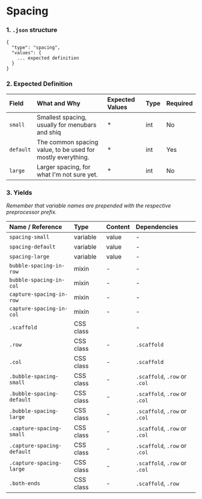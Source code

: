 # Spacing

### 1. `.json` structure

```
{
  "type": "spacing",
  "values": {
    ... expected definition
  }
}
```

### 2. Expected Definition

|Field|What and Why|Expected Values|Type|Required|
|:-|:-|:-|:-|:-|
|`small`|Smallest spacing, usually for menubars and shiq|*|int|No|
|`default`|The common spacing value, to be used for mostly everything.|*|int|Yes|
|`large`|Larger spacing, for what I'm not sure yet.|*|int|No|

### 3. Yields

*Remember that variable names are prepended with the respective preprocessor prefix.*

|Name / Reference|Type|Content|Dependencies|
|:-|:-|:-|:-|
|`spacing-small`|variable|value|-|
|`spacing-default`|variable|value|-|
|`spacing-large`|variable|value|-|
|`bubble-spacing-in-row`|mixin|-|-|
|`bubble-spacing-in-col`|mixin|-|-|
|`capture-spacing-in-row`|mixin|-|-|
|`capture-spacing-in-col`|mixin|-|-|
|`.scaffold`|CSS class||-|
|`.row`|CSS class|-|`.scaffold`|
|`.col`|CSS class|-|`.scaffold`|
|`.bubble-spacing-small`|CSS class|-|`.scaffold`, `.row` or `.col`|
|`.bubble-spacing-default`|CSS class|-|`.scaffold`, `.row` or `.col`|
|`.bubble-spacing-large`|CSS class|-|`.scaffold`, `.row` or `.col`|
|`.capture-spacing-small`|CSS class|-|`.scaffold`, `.row` or `.col`|
|`.capture-spacing-default`|CSS class|-|`.scaffold`, `.row` or `.col`|
|`.capture-spacing-large`|CSS class|-|`.scaffold`, `.row` or `.col`|
|`.both-ends`|CSS class|-|`.scaffold`, `.row`|
